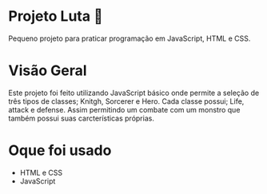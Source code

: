 # Projeto Luta 🥊

Pequeno projeto para praticar programação em JavaScript, HTML e CSS.

# Visão Geral
Este projeto foi feito utilizando JavaScript básico onde permite a seleção de três tipos de classes; Knitgh, Sorcerer e Hero.
Cada classe possui; Life, attack e defense. Assim permitindo um combate com um monstro que também possui suas carcterísticas próprias.

# Oque foi usado
- HTML e CSS </br>
- JavaScript
